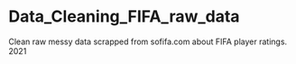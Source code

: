 # Data_Cleaning_FIFA_raw_data
Clean raw messy data scrapped from sofifa.com about FIFA player ratings. 2021
